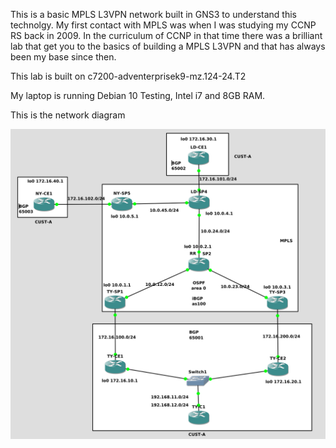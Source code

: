 This is a basic MPLS L3VPN network built in GNS3 to understand this technolgy. My first contact with MPLS was when I was studying my CCNP RS back in 2009. In the curriculum of CCNP in that time there was a brilliant lab that get you to the basics of building a MPLS L3VPN and that has always been my base since then.

This lab is built on c7200-adventerprisek9-mz.124-24.T2

My laptop is running Debian 10 Testing, Intel i7 and 8GB RAM.

This is the network diagram

![](images/mpls-l3vpn-rr-load-balancing.png)
